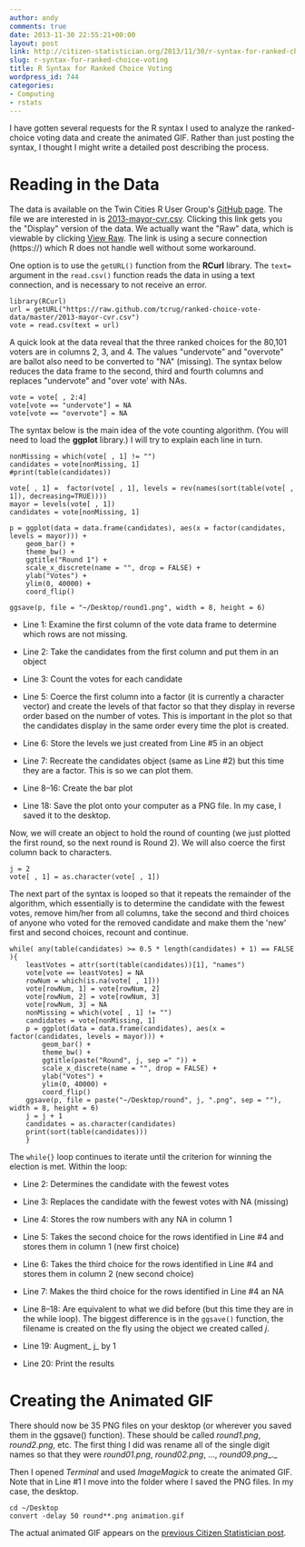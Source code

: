 ```yaml
---
author: andy
comments: true
date: 2013-11-30 22:55:21+00:00
layout: post
link: http://citizen-statistician.org/2013/11/30/r-syntax-for-ranked-choice-voting/
slug: r-syntax-for-ranked-choice-voting
title: R Syntax for Ranked Choice Voting
wordpress_id: 744
categories:
- Computing
- rstats
---
```


I have gotten several requests for the R syntax I used to analyze the ranked-choice voting data and create the animated GIF. Rather than just posting the syntax, I thought I might write a detailed post describing the process.


# Reading in the Data


The data is available on the Twin Cities R User Group's [GitHub page](https://github.com/tcrug). The file we are interested in is [2013-mayor-cvr.csv](https://github.com/tcrug/ranked-choice-vote-data/blob/master/2013-mayor-cvr.csv). Clicking this link gets you the "Display" version of the data. We actually want the "Raw" data, which is viewable by clicking [View Raw](https://raw.github.com/tcrug/ranked-choice-vote-data/master/2013-mayor-cvr.csv). The link is using a secure connection (https://) which R does not handle well without some workaround.

One option is to use the `getURL()` function from the **RCurl** library. The `text=` argument in the `read.csv()` function reads the data in using a text connection, and is necessary to not receive an error.

```
library(RCurl)
url = getURL("https://raw.github.com/tcrug/ranked-choice-vote-data/master/2013-mayor-cvr.csv")
vote = read.csv(text = url)
```

A quick look at the data reveal that the three ranked choices for the 80,101 voters are in columns 2, 3, and 4. The values "undervote" and "overvote" are ballot also need to be converted to "NA" (missing). The syntax below reduces the data frame to the second, third and fourth columns and replaces "undervote" and "over vote' with NAs.

```
vote = vote[ , 2:4]
vote[vote == "undervote"] = NA
vote[vote == "overvote"] = NA
```

The syntax below is the main idea of the vote counting algorithm. (You will need to load the **ggplot** library.) I will try to explain each line in turn.

```
nonMissing = which(vote[ , 1] != "")
candidates = vote[nonMissing, 1]
#print(table(candidates))

vote[ , 1] =  factor(vote[ , 1], levels = rev(names(sort(table(vote[ , 1]), decreasing=TRUE))))
mayor = levels(vote[ , 1])
candidates = vote[nonMissing, 1]

p = ggplot(data = data.frame(candidates), aes(x = factor(candidates, levels = mayor))) +
	geom_bar() +
	theme_bw() +
	ggtitle("Round 1") +
	scale_x_discrete(name = "", drop = FALSE) +
	ylab("Votes") +
	ylim(0, 40000) +
	coord_flip()

ggsave(p, file = "~/Desktop/round1.png", width = 8, height = 6)
```



	
  * Line 1: Examine the first column of the vote data frame to determine which rows are not missing.

	
  * Line 2: Take the candidates from the first column and put them in an object

	
  * Line 3: Count the votes for each candidate

	
  * Line 5: Coerce the first column into a factor (it is currently a character vector) and create the levels of that factor so that they display in reverse order based on the number of votes. This is important in the plot so that the candidates display in the same order every time the plot is created.

	
  * Line 6: Store the levels we just created from Line #5 in an object

	
  * Line 7: Recreate the candidates object (same as Line #2) but this time they are a factor. This is so we can plot them.

	
  * Line 8–16: Create the bar plot

	
  * Line 18: Save the plot onto your computer as a PNG file. In my case, I saved it to the desktop.


Now, we will create an object to hold the round of counting (we just plotted the first round, so the next round is Round 2). We will also coerce the first column back to characters.

```
j = 2
vote[ , 1] = as.character(vote[ , 1])
```

The next part of the syntax is looped so that it repeats the remainder of the algorithm, which essentially is to determine the candidate with the fewest votes, remove him/her from all columns, take the second and third choices of anyone who voted for the removed candidate and make them the 'new' first and second choices, recount and continue.

```
while( any(table(candidates) >= 0.5 * length(candidates) + 1) == FALSE ){
	leastVotes = attr(sort(table(candidates))[1], "names")
	vote[vote == leastVotes] = NA
	rowNum = which(is.na(vote[ , 1]))
	vote[rowNum, 1] = vote[rowNum, 2]
	vote[rowNum, 2] = vote[rowNum, 3]
	vote[rowNum, 3] = NA
	nonMissing = which(vote[ , 1] != "")
	candidates = vote[nonMissing, 1]
	p = ggplot(data = data.frame(candidates), aes(x = factor(candidates, levels = mayor))) +
		geom_bar() +
		theme_bw() +
		ggtitle(paste("Round", j, sep =" ")) +
		scale_x_discrete(name = "", drop = FALSE) +
		ylab("Votes") +
		ylim(0, 40000) +
		coord_flip()
	ggsave(p, file = paste("~/Desktop/round", j, ".png", sep = ""), width = 8, height = 6)
	j = j + 1
	candidates = as.character(candidates)
	print(sort(table(candidates)))
	}
```

The `while{}` loop continues to iterate until the criterion for winning the election is met. Within the loop:



	
  * Line 2: Determines the candidate with the fewest votes

	
  * Line 3: Replaces the candidate with the fewest votes with NA (missing)

	
  * Line 4: Stores the row numbers with any NA in column 1

	
  * Line 5: Takes the second choice for the rows identified in Line #4 and stores them in column 1 (new first choice)

	
  * Line 6: Takes the third choice for the rows identified in Line #4 and stores them in column 2 (new second choice)

	
  * Line 7: Makes the third choice for the rows identified in Line #4 an NA

	
  * Line 8–18: Are equivalent to what we did before (but this time they are in the while loop). The biggest difference is in the `ggsave()` function, the filename is created on the fly using the object we created called _j_.

	
  * Line 19: Augment_ j_ by 1

	
  * Line 20: Print the results




# Creating the Animated GIF


There should now be 35 PNG files on your desktop (or wherever you saved them in the ggsave() function). These should be called _round1.png_, _round2.png_, etc. The first thing I did was rename all of the single digit names so that they were _round01.png_, _round02.png_, …, _round09.png__._

Then I opened _Terminal_ and used _ImageMagick_ to create the animated GIF. Note that in Line #1 I move into the folder where I saved the PNG files. In my case, the desktop.

```
cd ~/Desktop
convert -delay 50 round**.png animation.gif
```

The actual animated GIF appears on the [previous Citizen Statistician post](http://citizen-statistician.org/2013/11/25/ranked-choice-voting/).
